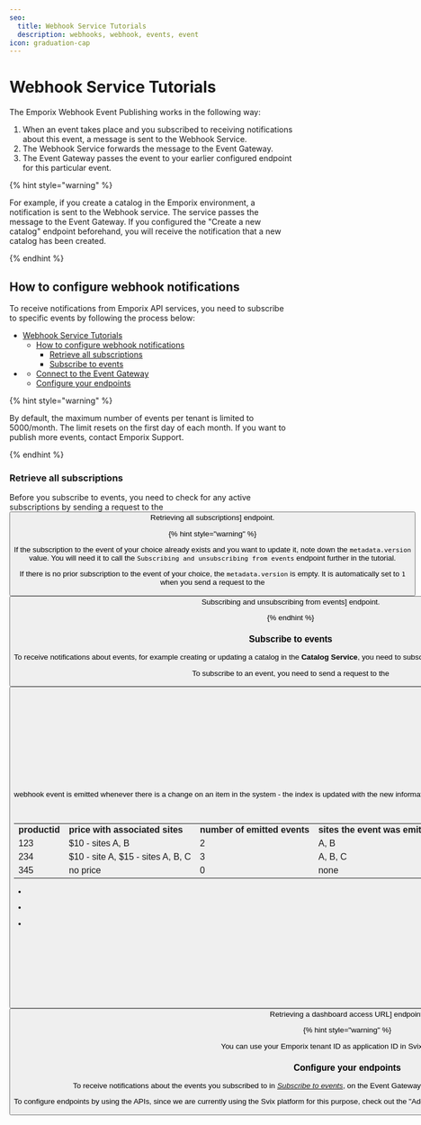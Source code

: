 ```yaml
---
seo:
  title: Webhook Service Tutorials
  description: webhooks, webhook, events, event
icon: graduation-cap
---
```


# Webhook Service Tutorials

The Emporix Webhook Event Publishing works in the following way:

1. When an event takes place and you subscribed to receiving notifications about this event, a message is sent to the Webhook Service. 
2. The Webhook Service forwards the message to the Event Gateway.
3. The Event Gateway passes the event to your earlier configured endpoint for this particular event.

{% hint style="warning" %}
    
For example, if you create a catalog in the Emporix environment, a notification is sent to the Webhook service. The service passes the message to the Event Gateway. If you configured the "Create a new catalog" endpoint beforehand, you will receive the notification that a new catalog has been created.

{% endhint %}

## How to configure webhook notifications

To receive notifications from Emporix API services, you need to subscribe to specific events by following the process below: 

- [Webhook Service Tutorials](#webhook-service-tutorials)
  - [How to configure webhook notifications](#how-to-configure-webhook-notifications)
    - [Retrieve all subscriptions](#retrieve-all-subscriptions)
    - [Subscribe to events](#subscribe-to-events)
- [](#)
    - [Connect to the Event Gateway](#connect-to-the-event-gateway)
    - [Configure your endpoints](#configure-your-endpoints)

{% hint style="warning" %}

By default, the maximum number of events per tenant is limited to 5000/month. The limit resets on the first day of each month. If you want to publish more events, contact Emporix Support.

{% endhint %}

### Retrieve all subscriptions

Before you subscribe to events, you need to check for any active subscriptions by sending a request to the <nobr><Button to="/openapi/webhook/#operation/GET-webhook-list-all-event-subscriptions" size="small">Retrieving all subscriptions] endpoint.

{% hint style="warning" %}

If the subscription to the event of your choice already exists and you want to update it, note down the `metadata.version` value. You will need it to call the `Subscribing and unsubscribing from events` endpoint further in the tutorial.

If there is no prior subscription to the event of your choice, the `metadata.version` is empty. It is automatically set to `1` when you send a request to the <nobr><Button to="/openapi/webhook/#operation/PATCH-webhook-manage-event-subscriptions" size="small">Subscribing and unsubscribing from events] endpoint.

{% endhint %}


<OpenApiTryIt
  definitionId="webhook"
  operationId="GET-webhook-list-all-event-subscriptions"
/>


### Subscribe to events

To receive notifications about events, for example creating or updating a catalog in the **Catalog Service**, you need to subscribe to them by using the Webhook Service. 

To subscribe to an event, you need to send a request to the <nobr><Button to="/openapi/webhook/#operation/PATCH-webhook-manage-event-subscriptions" size="small">Subscribing and unsubscribing from events] endpoint.

In this example, you will subscribe to the following events: `catalog.created` and `catalog.updated`.

<OpenApiTryIt
  definitionId="webhook"
  operationId="PATCH-webhook-manage-event-subscriptions"
  properties={[
  {
        eventType: "catalog.created",
        action: "SUBSCRIBE",
        metadata: {
          version: 1
        }
  },
  {
    "eventType": "catalog.updated",
    "action": "SUBSCRIBE",
    "metadata": {
      "version": 1
      }
    }
  ]
  }
/>

{% hint style="info" %}

**Learn about the `index.item-updated` event's specific behavior** 
#
The `index.item-updated` webhook event is emitted whenever there is a change on an item in the system - the index is updated with the new information. 
For the event to be triggered, a product must have at least one defined **price**, as it is the price that determines products indexing on a specific site.
Bear in mind all the events are site-specific, which means that they are linked to activities happening on particular sites. 
The prices are also site-specific, and a single price can be associated with multiple sites. 
The number of events triggered in the system depends on **the number of sites** assigned to a specific product’s prices, with one event emitted per each site. 

Example:
<table>
  <tr>
    <td><b>productid</b></td>
    <td><b>price with associated sites</b></td>
    <td><b>number of emitted events</b></td>
    <td><b>sites the event was emitted to</b></td>
  </tr>
  <tr>
    <td>123</td>
    <td>$10 - sites A, B</td>
    <td>2</td>
    <td>A, B</td>
  </tr>
  <tr>
    <td>234</td>
    <td>$10 - site A, $15 - sites A, B, C</td>
    <td>3</td>
    <td>A, B, C</td>
  </tr>
  <tr>
    <td>345</td>
    <td>no price</td>
    <td>0</td>
    <td>none</td>
  </tr>
</table>

* A product *123* has one assigned price of *$10*, associated with two sites *A* and *B*. When you update the product *123*, the number of emitted `index.item-updated` events is **2** as there are two sites associated with the product price.

* A product *234* has two assigned prices: *$10* associated with site *A* and *$15* associated with site *A*, *B*, and *C*. So when you update the product *234*, the `index.item-updated` event runs **3** times, as there are three sites affected.

* A product *345* has no defined price. So when you update the *345* product, the `index.item-updated` is not emitted as no site is associated with the product.
{% endhint %}

### Connect to the Event Gateway

You need to have access to the Event Gateway to connect the tenant with their consumer application. 

When you subscribe to events, you will receive an email with an automatically generated link to the application portal.


To generate the login link with the authentication token needed to connect a tenant to their consumer application portal, you need to send a request to the <nobr><Button to="/openapi/webhook/#operation/GET-webhook-access-tenant-svix" size="small">Retrieving a dashboard access URL]
 endpoint. 


<OpenApiTryIt
  definitionId="webhook"
  operationId="GET-webhook-access-tenant-svix"
/>

{% hint style="warning" %}

You can use your Emporix tenant ID as application ID in Svix.
{% endhint %}

### Configure your endpoints

To receive notifications about the events you subscribed to in [*Subscribe to events*](#subscribe-to-events), on the Event Gateway, you need to configure endpoints that relate to those events. 

To configure endpoints by using the APIs, since we are currently using the Svix platform for this purpose, check out the "Add webhook endpoints/Using the API" section in the [official Svix documentation](https://docs.svix.com/quickstart).
